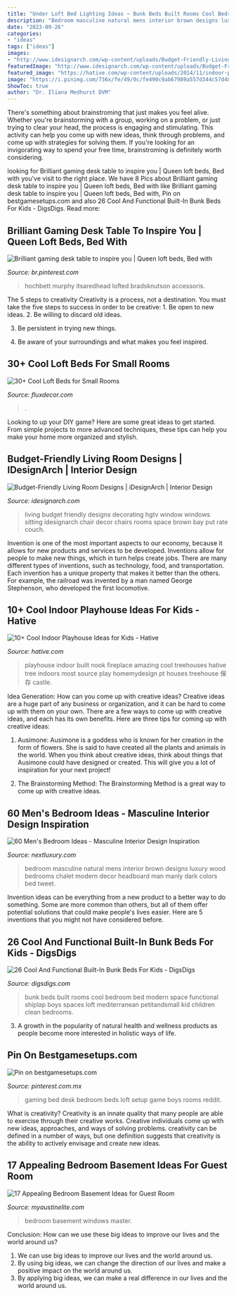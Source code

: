 ```yaml
---
title: "Under Loft Bed Lighting Ideas ~ Bunk Beds Built Rooms Cool Bedroom Bed Modern Space Functional Shiplap Boys Spaces Loft Mediterranean Petitandsmall Kid Children Clean Bedrooms"
description: "Bedroom masculine natural mens interior brown designs luxury wood bedrooms chalet modern decor headboard man manly dark colors bed tweet"
date: "2023-09-26"
categories:
- "ideas"
tags: ["ideas"]
images:
- "http://www.idesignarch.com/wp-content/uploads/Budget-Friendly-Living-Room-Design_8.jpg"
featuredImage: "http://www.idesignarch.com/wp-content/uploads/Budget-Friendly-Living-Room-Design_8.jpg"
featured_image: "https://hative.com/wp-content/uploads/2014/11/indoor-playhouse/7-playhouse-built-in-a-fireplace-nook.jpg"
image: "https://i.pinimg.com/736x/fe/49/0c/fe490c9ab67989a557d344c57d480837.jpg"
ShowToc: true
author: "Dr. Iliana Medhurst DVM"
---
```



There's something about brainstroming that just makes you feel alive. Whether you're brainstorming with a group, working on a problem, or just trying to clear your head, the process is engaging and stimulating. This activity can help you come up with new ideas, think through problems, and come up with strategies for solving them. If you're looking for an invigorating way to spend your free time, brainstroming is definitely worth considering.

	

		
looking for Brilliant gaming desk table to inspire you | Queen loft beds, Bed with you've visit to the right place. We have 8 Pics about Brilliant gaming desk table to inspire you | Queen loft beds, Bed with like Brilliant gaming desk table to inspire you | Queen loft beds, Bed with, Pin on bestgamesetups.com and also 26 Cool And Functional Built-In Bunk Beds For Kids - DigsDigs. Read more:
		
    
## Brilliant Gaming Desk Table To Inspire You | Queen Loft Beds, Bed With

<img loading=lazy src="https://i.pinimg.com/736x/fe/49/0c/fe490c9ab67989a557d344c57d480837.jpg" onerror="this.onerror=null;this.src='https://tse1.mm.bing.net/th?id=OIP.nHRRHnmyyeD8XdLUM727JwAAAA&amp;pid=15.1';" alt="Brilliant gaming desk table to inspire you | Queen loft beds, Bed with">

_Source: br.pinterest.com_

>hochbett murphy itsaredhead lofted bradsknutson accessoris. 

	

The 5 steps to creativity
Creativity is a process, not a destination. You must take the five steps to success in order to be creative: 1. Be open to new ideas.
2. Be willing to discard old ideas.

3. Be persistent in trying new things.

4. Be aware of your surroundings and what makes you feel inspired.


    
## 30+ Cool Loft Beds For Small Rooms

<img loading=lazy src="https://fluxdecor.com/wp-content/uploads/2016/11/loft-beds-for-small-rooms/16-loft-beds-for-small-rooms.jpg" onerror="this.onerror=null;this.src='https://tse3.mm.bing.net/th?id=OIP.XYMuEO1UftzxUiK8xbVhFQHaLH&amp;pid=15.1';" alt="30+ Cool Loft Beds for Small Rooms">

_Source: fluxdecor.com_

>. 

	

Looking to up your DIY game? Here are some great ideas to get started. From simple projects to more advanced techniques, these tips can help you make your home more organized and stylish.

    
## Budget-Friendly Living Room Designs | IDesignArch | Interior Design

<img loading=lazy src="http://www.idesignarch.com/wp-content/uploads/Budget-Friendly-Living-Room-Design_8.jpg" onerror="this.onerror=null;this.src='https://tse1.mm.bing.net/th?id=OIP.mXuch1DOoqxxc919rOS29QHaJ3&amp;pid=15.1';" alt="Budget-Friendly Living Room Designs | iDesignArch | Interior Design">

_Source: idesignarch.com_

>living budget friendly designs decorating hgtv window windows sitting idesignarch chair decor chairs rooms space brown bay put rate couch. 

	

Invention is one of the most important aspects to our economy, because it allows for new products and services to be developed. Inventions allow for people to make new things, which in turn helps create jobs. There are many different types of inventions, such as technology, food, and transportation. Each invention has a unique property that makes it better than the others. For example, the railroad was invented by a man named George Stephenson, who developed the first locomotive.

    
## 10+ Cool Indoor Playhouse Ideas For Kids - Hative

<img loading=lazy src="https://hative.com/wp-content/uploads/2014/11/indoor-playhouse/7-playhouse-built-in-a-fireplace-nook.jpg" onerror="this.onerror=null;this.src='https://tse2.mm.bing.net/th?id=OIP.3D4-Dxs39XSzexk31WCnHgHaLH&amp;pid=15.1';" alt="10+ Cool Indoor Playhouse Ideas for Kids - Hative">

_Source: hative.com_

>playhouse indoor built nook fireplace amazing cool treehouses hative tree indoors most source play homemydesign pt houses treehouse 保存 castle. 

	

Idea Generation: How can you come up with creative ideas?
Creative ideas are a huge part of any business or organization, and it can be hard to come up with them on your own. There are a few ways to come up with creative ideas, and each has its own benefits. Here are three tips for coming up with creative ideas:
1. Ausimone: Ausimone is a goddess who is known for her creation in the form of flowers. She is said to have created all the plants and animals in the world. When you think about creative ideas, think about things that Ausimone could have designed or created. This will give you a lot of inspiration for your next project!

2. The Brainstorming Method: The Brainstorming Method is a great way to come up with creative ideas.

    
## 60 Men&#039;s Bedroom Ideas - Masculine Interior Design Inspiration

<img loading=lazy src="http://nextluxury.com/wp-content/uploads/natural-mens-bedroom-designs.jpg" onerror="this.onerror=null;this.src='https://tse1.mm.bing.net/th?id=OIP.eaBbJHO86UIco9pSodbmjwHaKV&amp;pid=15.1';" alt="60 Men&#039;s Bedroom Ideas - Masculine Interior Design Inspiration">

_Source: nextluxury.com_

>bedroom masculine natural mens interior brown designs luxury wood bedrooms chalet modern decor headboard man manly dark colors bed tweet. 

	

Invention ideas can be everything from a new product to a better way to do something. Some are more common than others, but all of them offer potential solutions that could make people's lives easier. Here are 5 inventions that you might not have considered before.

    
## 26 Cool And Functional Built-In Bunk Beds For Kids - DigsDigs

<img loading=lazy src="https://www.digsdigs.com/photos/cool-and-functional-built-in-bunk-beds-for-kids-23-554x831.jpg" onerror="this.onerror=null;this.src='https://tse2.mm.bing.net/th?id=OIP.6kVmWiQbS6tlwrULonE02QHaLH&amp;pid=15.1';" alt="26 Cool And Functional Built-In Bunk Beds For Kids - DigsDigs">

_Source: digsdigs.com_

>bunk beds built rooms cool bedroom bed modern space functional shiplap boys spaces loft mediterranean petitandsmall kid children clean bedrooms. 

	

3. A growth in the popularity of natural health and wellness products as people become more interested in holistic ways of life. 

    
## Pin On Bestgamesetups.com

<img loading=lazy src="https://i.pinimg.com/736x/ad/45/40/ad45407ee47383842fcdd01524d59375.jpg" onerror="this.onerror=null;this.src='https://tse3.mm.bing.net/th?id=OIP.ld-5BzNC_P1JuhZD3GQaCwHaFj&amp;pid=15.1';" alt="Pin on bestgamesetups.com">

_Source: pinterest.com.mx_

>gaming bed desk bedroom beds loft setup game boys rooms reddit. 

	

What is creativity?
Creativity is an innate quality that many people are able to exercise through their creative works. Creative individuals come up with new ideas, approaches, and ways of solving problems. creativity can be defined in a number of ways, but one definition suggests that creativity is the ability to actively envisage and create new ideas.

    
## 17 Appealing Bedroom Basement Ideas For Guest Room

<img loading=lazy src="https://www.myaustinelite.com/wp-content/uploads/2015/02/featured-image-of-master-bedroom-basement-ideas-with-no-windows.jpg" onerror="this.onerror=null;this.src='https://tse4.mm.bing.net/th?id=OIP.TOZXrdon76_75A22JVR_RwHaDt&amp;pid=15.1';" alt="17 Appealing Bedroom Basement Ideas for Guest Room">

_Source: myaustinelite.com_

>bedroom basement windows master. 

	

Conclusion: How can we use these big ideas to improve our lives and the world around us?
1. We can use big ideas to improve our lives and the world around us. 
2. By using big ideas, we can change the direction of our lives and make a positive impact on the world around us. 
3. By applying big ideas, we can make a real difference in our lives and the world around us.

